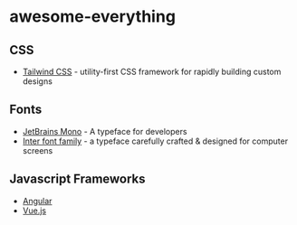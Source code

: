 # awesome-everything


## CSS

 - [Tailwind CSS](https://tailwindcss.com/) - utility-first CSS framework for rapidly building custom designs

## Fonts

 - [JetBrains Mono](https://www.jetbrains.com/lp/mono/) - A typeface for developers
 - [Inter font family](https://rsms.me/inter/) - a typeface carefully crafted & designed for computer screens
 
## Javascript Frameworks

 - [Angular](https://github.com/angular/angular)
 - [Vue.js](https://vuejs.org/)

